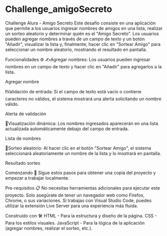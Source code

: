 ﻿# Challenge_amigoSecreto
 Challenge Alura - Amigo Secreto
Este desafío consiste en una aplicación que permite a los usuarios ingresar nombres de amigos en una lista, realizar un sorteo aleatorio y determinar quién es el "Amigo Secreto". Los usuarios pueden agregar nombres a través de un campo de texto y un botón "Añadir", visualizar la lista y, finalmente, hacer clic en "Sortear Amigo" para seleccionar un nombre aleatorio, mostrando el resultado en pantalla.

Funcionalidades ⚙️
✍️Agregar nombres: Los usuarios pueden ingresar nombres en un campo de texto y hacer clic en "Añadir" para agregarlos a la lista.

Agregar nombre

❗Validación de entrada: Si el campo de texto está vacío o contiene caracteres no válidos, el sistema mostrará una alerta solicitando un nombre válido.

Alerta de validación

👀Visualización dinámica: Los nombres ingresados aparecerán en una lista actualizada automáticamente debajo del campo de entrada.

Lista de nombres

🎲Sorteo aleatorio: Al hacer clic en el botón "Sortear Amigo", el sistema seleccionará aleatoriamente un nombre de la lista y lo mostrará en pantalla.

Resultado sorteo

Comenzando 🚀
Sigue estos pasos para obtener una copia del proyecto y empezar a trabajar localmente.

Pre-requisitos 📋
No necesitas herramientas adicionales para ejecutar este proyecto. Solo asegúrate de tener un navegador web como Firefox, Chrome, o sus variaciones. Si trabajas con Visual Studio Code, puedes utilizar la extensión Live Server para una experiencia más fluida.


Construido con 🛠️
HTML - Para la estructura y diseño de la página.
CSS - Para los estilos visuales.
JavaScript - Para la lógica de la aplicación (agregar nombres, realizar el sorteo, etc.).
